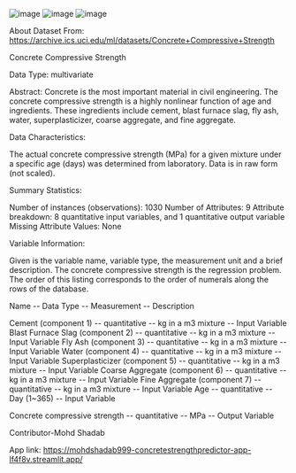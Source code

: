 
![image](https://user-images.githubusercontent.com/108679367/211168165-bf93b606-c33d-47d6-970b-77df76cdb884.png)
![image](https://user-images.githubusercontent.com/108679367/211168170-e7307a5a-f4ad-4087-8b1a-8a89c096665e.png)
![image](https://user-images.githubusercontent.com/108679367/211168176-1c3ea846-4321-4fa6-b075-57bc930f0d7a.png)


About Dataset
From: https://archive.ics.uci.edu/ml/datasets/Concrete+Compressive+Strength

Concrete Compressive Strength

Data Type: multivariate

Abstract: Concrete is the most important material in civil engineering. The
concrete compressive strength is a highly nonlinear function of age and
ingredients. These ingredients include cement, blast furnace slag, fly ash,
water, superplasticizer, coarse aggregate, and fine aggregate.

Data Characteristics:

The actual concrete compressive strength (MPa) for a given mixture under a
specific age (days) was determined from laboratory. Data is in raw form (not scaled).

Summary Statistics:

Number of instances (observations): 1030
Number of Attributes: 9
Attribute breakdown: 8 quantitative input variables, and 1 quantitative output variable
Missing Attribute Values: None

Variable Information:

Given is the variable name, variable type, the measurement unit and a brief description.
The concrete compressive strength is the regression problem. The order of this listing
corresponds to the order of numerals along the rows of the database.

Name -- Data Type -- Measurement -- Description

Cement (component 1) -- quantitative -- kg in a m3 mixture -- Input Variable
Blast Furnace Slag (component 2) -- quantitative -- kg in a m3 mixture -- Input Variable
Fly Ash (component 3) -- quantitative -- kg in a m3 mixture -- Input Variable
Water (component 4) -- quantitative -- kg in a m3 mixture -- Input Variable
Superplasticizer (component 5) -- quantitative -- kg in a m3 mixture -- Input Variable
Coarse Aggregate (component 6) -- quantitative -- kg in a m3 mixture -- Input Variable
Fine Aggregate (component 7) -- quantitative -- kg in a m3 mixture -- Input Variable
Age -- quantitative -- Day (1~365) -- Input Variable

Concrete compressive strength -- quantitative -- MPa -- Output Variable


Contributor-Mohd Shadab


App link: https://mohdshadab999-concretestrengthpredictor-app-lf4f8v.streamlit.app/
